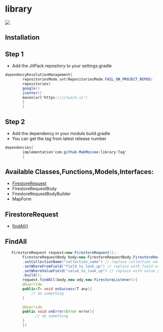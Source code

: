 # library

[![](https://jitpack.io/v/MakMoinee/library.svg)](https://jitpack.io/#MakMoinee/library)

## Installation

## Step 1

- Add the JitPack repository to your settings.gradle

```java
dependencyResolutionManagement{
        repositoriesMode.set(RepositoriesMode.FAIL_ON_PROJECT_REPOS)
        repositories{
        google()
        jcenter()
        maven{url'https://jitpack.io'}
        }
        }
```

## Step 2

- Add the dependency in your module build.gradle
- You can get the tag from latest release number

```java
dependencies{
        implementation'com.github.MakMoinee:library:Tag'
        }
```

## Available Classes,Functions,Models,Interfaces:

- [FirestoreRequest](https://github.com/MakMoinee/library/#FirestoreRequest)
- FirestoreRequestBody
- FirestoreRequestBodyBuilder
- MapForm

## FirestoreRequest
- [findAll()](/#FindAll)


## FindAll
```java
   FirestoreRequest request=new FirestoreRequest();
        FirestoreRequestBody body=new FirestoreRequestBody.FirestoreRequestBody()
        .setCollectionName("collection_name") // replace collection name
        .setWhereFromField("field_to_look_up") // replace with field name you're looking up
        .setWhereValueField("value_to_look_up") // replace with value you're looking up
        .build();
        request.findAll(body,new ody,new FirestoreListener(){
        @Override
        public<T> void onSuccess(T any){
            // do something
        }
        
        @Override
        public void onError(Error error){
              // do something
        }
        })
```

